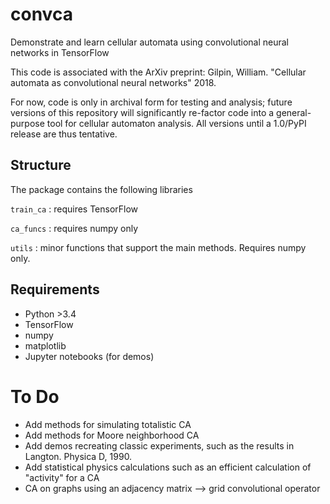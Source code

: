 # convca

Demonstrate and learn cellular automata using convolutional neural networks in TensorFlow

This code is associated with the ArXiv preprint:
Gilpin, William. "Cellular automata as convolutional neural networks" 2018.

For now, code is only in archival form for testing and analysis; future versions of this repository will significantly re-factor code into a general-purpose tool for cellular automaton analysis. All versions until a 1.0/PyPI release are thus tentative.

## Structure

The package contains the following libraries

`train_ca` : requires TensorFlow

`ca_funcs` : requires numpy only

`utils` : minor functions that support the main methods. Requires numpy only.

## Requirements

+ Python >3.4
+ TensorFlow
+ numpy
+ matplotlib
+ Jupyter notebooks (for demos)




# To Do

+ Add methods for simulating totalistic CA
+ Add methods for Moore neighborhood CA
+ Add demos recreating classic experiments, such as the results in Langton. Physica D, 1990.
+ Add statistical physics calculations such as an efficient calculation of "activity" for a CA
+ CA on graphs using an adjacency matrix --> grid convolutional operator